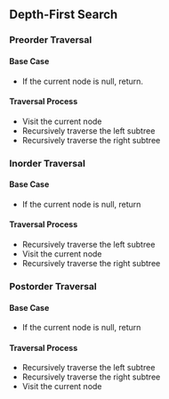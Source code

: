 ## Depth-First Search

### Preorder Traversal

#### Base Case
- If the current node is null, return.

#### Traversal Process
- Visit the current node
- Recursively traverse the left subtree
- Recursively traverse the right subtree

### Inorder Traversal

#### Base Case
- If the current node is null, return

#### Traversal Process
- Recursively traverse the left subtree
- Visit the current node
- Recursively traverse the right subtree

### Postorder Traversal

#### Base Case
- If the current node is null, return

#### Traversal Process
- Recursively traverse the left subtree
- Recursively traverse the right subtree
- Visit the current node

